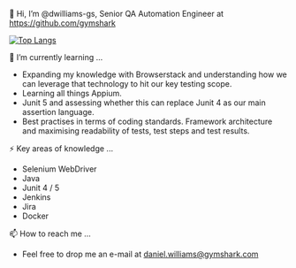 👋 Hi, I’m @dwilliams-gs, Senior QA Automation Engineer at https://github.com/gymshark

[![Top Langs](https://github-readme-stats.vercel.app/api/top-langs/?username=dwilliams-gs)](https://github.com/anuraghazra/github-readme-stats)

🌱 I’m currently learning ... 
- Expanding my knowledge with Browserstack and understanding how we can leverage that technology to hit our key testing scope.
- Learning all things Appium.
- Junit 5 and assessing whether this can replace Junit 4 as our main assertion language.
- Best practises in terms of coding standards. Framework architecture and maximising readability of tests, test steps and test results.

⚡️ Key areas of knowledge ...
- Selenium WebDriver
- Java
- Junit 4 / 5
- Jenkins
- Jira
- Docker

📫 How to reach me ... 
- Feel free to drop me an e-mail at [daniel.williams@gymshark.com](mailto:daniel.williams@gymshark.com)
